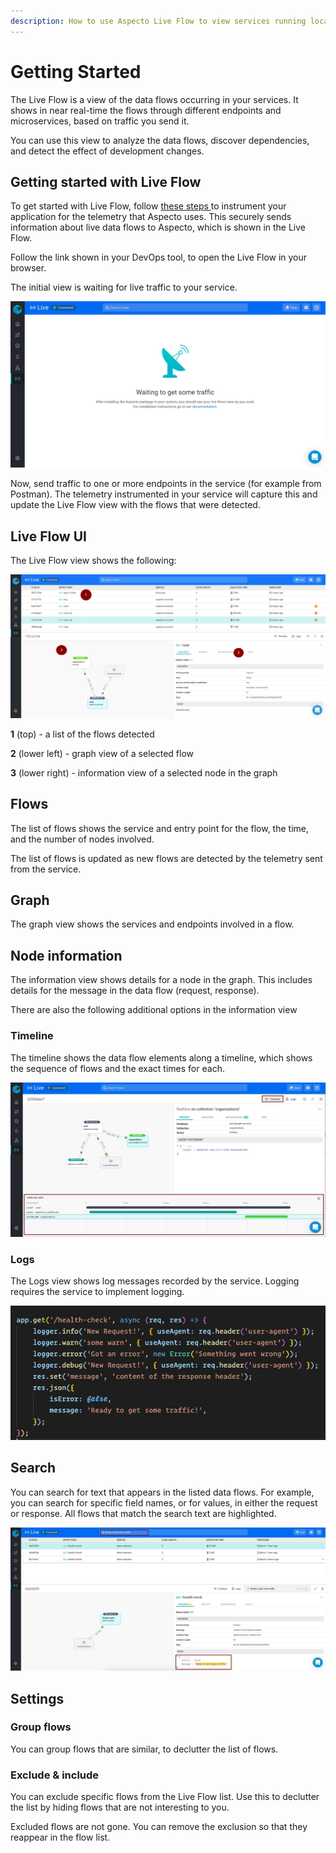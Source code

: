 ```yaml
---
description: How to use Aspecto Live Flow to view services running locally
---
```


# Getting Started

The Live Flow is a view of the data flows occurring in your services. It shows in near real-time the flows through different endpoints and microservices, based on traffic you send it.

You can use this view to analyze the data flows, discover dependencies, and detect the effect of development changes.

## Getting started with Live Flow

To get started with Live Flow, follow [these steps ](../configure.md#configuration)to instrument your application for the telemetry that Aspecto uses. This securely sends information about live data flows to Aspecto, which is shown in the Live Flow.

Follow the link shown in your DevOps tool, to open the Live Flow in your browser.

The initial view is waiting for live traffic to your service.

![](../.gitbook/assets/whatsapp-image-2020-10-20-at-14.44.01.jpeg)

Now, send traffic to one or more endpoints in the service \(for example from Postman\). The telemetry instrumented in your service will capture this and update the Live Flow view with the flows that were detected.









## Live Flow UI

The Live Flow view shows the  following:

![](../.gitbook/assets/whatsapp-image-2020-10-18-at-14.51.42%20%282%29.jpeg)

**1** \(top\) - a list of the flows detected

**2** \(lower left\) - graph view of a selected flow  

**3** \(lower right\) - information view of a selected node in the graph



## Flows

The list of flows shows the service and entry point for the flow, the time, and the number of nodes involved.

The list of flows is updated as new flows are detected by the telemetry sent from the service.

## Graph

The graph view shows the services and endpoints involved in a flow.

## Node information

The information view shows details for a node in the graph. This includes details for the message in the data flow \(request, response\).

There are also the following additional options in the  information view

### Timeline

The timeline shows the data flow elements along a timeline, which shows the sequence of flows and the exact times for each.

![](../.gitbook/assets/whatsapp-image-2020-10-18-at-15.01.10-timeline-highlighted.jpg)

### Logs

The Logs view shows log messages recorded by the service. Logging requires the service to implement logging. 

![](../.gitbook/assets/whatsapp-image-2020-10-18-at-15.02.58.jpeg)

## Search

You can search for text that appears in the listed data flows. For example, you can search for specific field names, or for values, in either the request or response. All flows that match the search text are highlighted.

![](../.gitbook/assets/search-highlighted%20%281%29.jpg)

## Settings

### Group flows

You can group flows that are similar, to declutter the list of flows. 

### Exclude & include

You can exclude specific flows from the Live Flow list. Use this to declutter the list by hiding flows that are not interesting to you.

Excluded flows are not gone.  You can remove the exclusion so that they reappear in the flow list.



